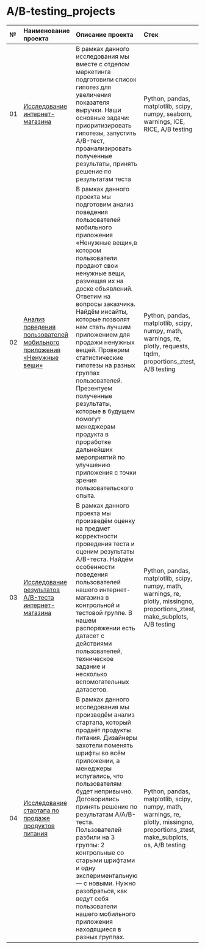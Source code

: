 # A/B-testing_projects

| №  | Наименование проекта  | Описание проекта | Стек |
|:-- |:----------------------|:--------------|:-------------|
| 01 |[Исследование интернет-магазина](https://github.com/nikita-data/A-B-testing_projects/blob/main/01_e_commerce%20store%20ab%20testing/e%20commerce%20store%20ab%20testing.ipynb)|В рамках данного исследования мы вместе с отделом маркетинга подготовили список гипотез для увеличения показателя выручки. Наши основные задачи: приоритизировать гипотезы, запустить A/B-тест, проанализировать полученные результаты, принять решение по результатам теста |Python, pandas, matplotlib, scipy, numpy, seaborn, warnings, ICE, RICE, A/B testing |
| 02 |[Анализ поведения пользователей мобильного приложения «Ненужные вещи»](https://github.com/nikita-data/A-B-testing_projects/blob/main/02_mobile%20app%20ab%20testing/mobile_app_ab_testing.ipynb)|В рамках данного проекта мы подготовим анализ поведения пользователей мобильного приложения «Ненужные вещи»,в котором пользователи продают свои ненужные вещи, размещая их на доске объявлений. Ответим на вопросы заказчика. Найдём инсайты, которые позволят нам стать лучшим приложением для продажи ненужных вещей. Проверим статистические гипотезы на разных группах пользователей. Презентуем полученные результаты, которые в будущем помогут менеджерам продукта в проработке дальнейших мероприятий по улучшению приложения с точки зрения пользовательского опыта.|Python, pandas, matplotlib, scipy, numpy, math, warnings, re, plotly, requests, tqdm, proportions_ztest, A/B testing |
| 03 |[Исследование результатов A/B-теста интернет-магазина](https://github.com/nikita-data/A-B-testing_projects/blob/main/03_retail%20store%20ab%20testing/retail_store_ab_testing.ipynb)|В рамках данного проекта мы произведём оценку на предмет корректности проведения теста и оценим результаты A/B-теста. Найдём особенности поведения пользователей нашего интернет-магазина в контрольной и тестовой группе. В нашем распоряжении есть датасет с действиями пользователей, техническое задание и несколько вспомогательных датасетов.|Python, pandas, matplotlib, scipy, numpy, math, warnings, re, plotly, missingno, proportions_ztest, make_subplots, A/B testing |
| 04 |[Исследование стартапа по продаже продуктов питания](https://github.com/nikita-data/A-B-testing_projects/blob/main/04_start%20up%20ab%20testing/start_up_ab_testing%20(1).ipynb)|В рамках данного исследования мы произведём анализ стартапа, который продаёт продукты питания. Дизайнеры захотели поменять шрифты во всём приложении, а менеджеры испугались, что пользователям будет непривычно. Договорились принять решение по результатам A/A/B-теста. Пользователей разбили на 3 группы: 2 контрольные со старыми шрифтами и одну экспериментальную — с новыми. Нужно разобраться, как ведут себя пользователи нашего мобильного приложения находящиеся в разных группах.|Python, pandas, matplotlib, scipy, numpy, math, warnings, re, plotly, missingno, proportions_ztest, make_subplots, os, A/B testing |
